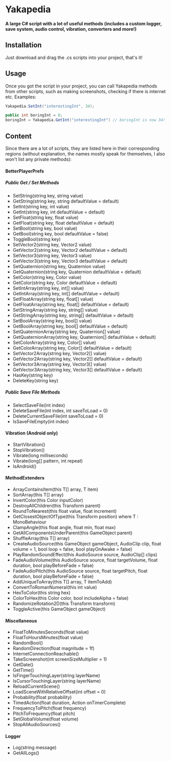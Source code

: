 # Yakapedia
**A large C# script with a lot of useful methods (includes a custom logger, save system, audio control, vibration, converters and more!)**

## Installation
Just download and drag the .cs scripts into your project, that's it!

## Usage
Once you got the script in your project, you can call Yakapedia methods from other scripts, such as making screenshots, checking if there is internet etc.
Examples:
```cs
Yakapedia.SetInt("interestingInt", 34);

public int boringInt = 0;
boringInt = Yakapedia.GetInt("interestingInt") // boringInt is now 34! :D
```

## Content
Since there are a lot of scripts, they are listed here in their corresponding regions (without explanation, the names mostly speak for themselves, I also won't list any private methods):

#### BetterPlayerPrefs
##### Public Get / Set Methods
- SetString(string key, string value)
- GetString(string key, string defaultValue = default)
- SetInt(string key, int value)
- GetInt(string key, int defaultValue = default)
- SetFloat(string key, float value)
- GetFloat(string key, float defaultValue = default)
- SetBool(string key, bool value)
- GetBool(string key, bool defaultValue = false)
- ToggleBool(string key)
- SetVector2(string key, Vector2 value)
- GetVector2(string key, Vector2 defaultValue = default)
- SetVector3(string key, Vector3 value)
- GetVector3(string key, Vector3 defaultValue = default)
- SetQuaternion(string key, Quaternion value)
- GetQuaternion(string key, Quaternion defaultValue = default)
- SetColor(string key, Color value)
- GetColor(string key, Color defaultValue = default)
- SetIntArray(string key, int[] value)
- GetIntArray(string key, int[] defaultValue = default)
- SetFloatArray(string key, float[] value)
- GetFloatArray(string key, float[] defaultValue = default)
- SetStringArray(string key, string[] value)
- GetStringArray(string key, string[] defaultValue = default)
- SetBoolArray(string key, bool[] value)
- GetBoolArray(string key, bool[] defaultValue = default)
- SetQuaternionArray(string key, Quaternion[] value)
- GetQuaternionArray(string key, Quaternion[] defaultValue = default)
- SetColorArray(string key, Color[] value)
- GetColorArray(string key, Color[] defaultValue = default)
- SetVector2Array(string key, Vector2[] value)
- GetVector2Array(string key, Vector2[] defaultValue = default)
- SetVector3Array(string key, Vector3[] value)
- GetVector3Array(string key, Vector3[] defaultValue = default)
- HasKey(string key)
- DeleteKey(string key)

##### Public Save File Methods
- SelectSaveFile(int index)
- DeleteSaveFile(int index, int saveToLoad = 0)
- DeleteCurrentSaveFile(int saveToLoad = 0)
- IsSaveFileEmpty(int index)

#### Vibration (Android only)
- StartVibration()
- StopVibration()
- Vibrate(long milliseconds)
- Vibrate(long[] pattern, int repeat)
- IsAndroid()

#### MethodExtenders
- ArrayContainsItem<T>(this T[] array, T item)
- SortArray<T>(this T[] array)
- InvertColor(this Color inputColor)
- DestroyAllChildren(this Transform parent)
- RoundToNearest(this float value, float increment)
- GetClosestObjectOfType<T>(this Transform position) where T : MonoBehaviour
- ClampAngle(this float angle, float min, float max)
- GetAllComponentsUnderParent<T>(this GameObject parent)
- ShuffleArray<T>(this T[] array)
- CreateAudioSource(this GameObject gameObject, AudioClip clip, float volume = 1, bool loop = false, bool playOnAwake = false)
- PlayRandomSoundEffect(this AudioSource source, AudioClip[] clips)
- FadeAudioVolume(this AudioSource source, float targetVolume, float duration, bool playBeforeFade = false)
- FadeAudioPitch(this AudioSource source, float targetPitch, float duration, bool playBeforeFade = false)
- AddUniqueToArray<T>(this T[] array, T itemToAdd)
- ConvertToRomanNumeral(this int value)
- HexToColor(this string hex)
- ColorToHex(this Color color, bool includeAlpha = false)
- RandomizeRotation2D(this Transform transform)
- ToggleActive(this GameObject gameObject)

#### Miscellaneous
- FloatToMinutesSeconds(float value)
- FloatToHoursMinutes(float value)
- RandomBool()
- RandomDirection(float magnitude = 1f)
- InternetConnectionReachable()
- TakeScreenshot(int screenSizeMultiplier = 1)
- GetDate()
- GetTime()
- IsFingerTouchingLayer(string layerName)
- IsCursorTouchingLayer(string layerName)
- ReloadCurrentScene()
- LoadSceneWithRelativeOffset(int offset = 0)
- Probability(float probability)
- TimedAction(float duration, Action onTimerComplete)
- FrequencyToPitch(float frequency)
- PitchToFrequency(float pitch)
- SetGlobalVolume(float volume)
- StopAllAudioSources()

#### Logger
- Log(string message)
- GetAllLogs()